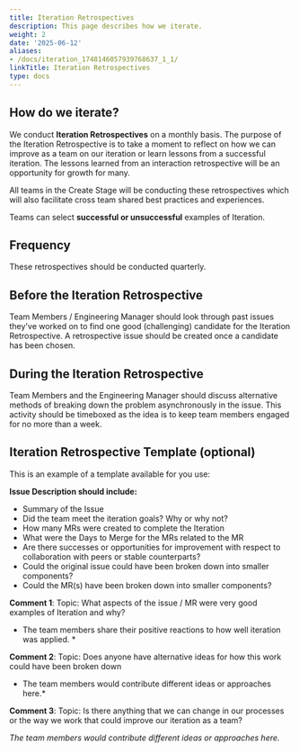 ```yaml
---
title: Iteration Retrospectives
description: This page describes how we iterate.
weight: 2
date: '2025-06-12'
aliases:
- /docs/iteration_1748146057939768637_1_1/
linkTitle: Iteration Retrospectives
type: docs
---
```


## How do we iterate?

We conduct **Iteration Retrospectives** on a monthly basis. The purpose of the Iteration Retrospective is to take a moment to reflect on how we can improve as a team on our iteration or learn lessons from a successful iteration. The lessons learned from an interaction retrospective will be an opportunity for growth for many.

All teams in the Create Stage will be conducting these retrospectives which will also facilitate cross team shared best practices and experiences.

Teams can select **successful or unsuccessful** examples of Iteration.

## Frequency

These retrospectives should be conducted quarterly.

## Before the Iteration Retrospective

Team Members / Engineering Manager should look through past issues they've worked on to find one good (challenging) candidate for the Iteration Retrospective.  A retrospective issue should be created once a candidate has been chosen.

## During the Iteration Retrospective

Team Members and the Engineering Manager should discuss alternative methods of breaking down the problem asynchronously in the issue. This activity should be timeboxed as the idea is to keep team members engaged for no more than a week.

## Iteration Retrospective Template (optional)

This is an example of a template available for you use:

**Issue Description should include:**

+ Summary of the Issue
+ Did the team meet the iteration goals?  Why or why not?
+ How many MRs were created to complete the Iteration
+ What were the Days to Merge for the MRs related to the MR
+ Are there successes or opportunities for improvement with respect to collaboration with peers or stable counterparts?
+ Could the original issue could have been broken down into smaller components?
+ Could the MR(s) have been broken down into smaller components?

**Comment 1**: Topic: What aspects of the issue / MR were very good examples of Iteration and why?

+ The team members share their positive reactions to how well iteration was applied. *

**Comment 2**: Topic: Does anyone have alternative ideas for how this work could have been broken down

+ The team members would contribute different ideas or approaches here.*

**Comment 3**: Topic: Is there anything that we can change in our processes or the way we work that could improve our iteration as a team?

*The team members would contribute different ideas or approaches here.*
